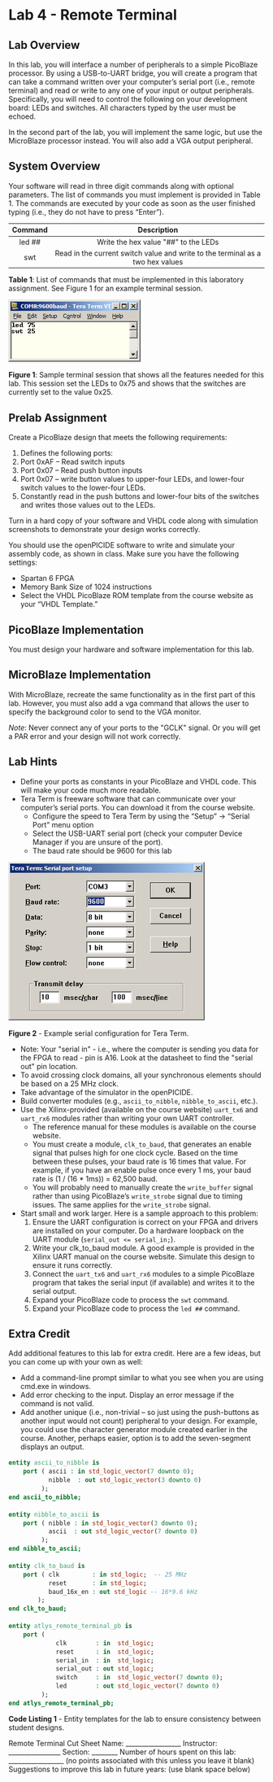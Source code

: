 # Lab 4 - Remote Terminal

## Lab Overview

In this lab, you will interface a number of peripherals to a simple PicoBlaze processor.  By using a USB-to-UART bridge, you will create a program that can take a command written over your computer’s serial port (i.e., remote terminal) and read or write to any one of your input or output peripherals.  Specifically, you will need to control the following on your development board: LEDs and switches.  All characters typed by the user must be echoed.

In the second part of the lab, you will implement the same logic, but use the MicroBlaze processor instead.  You will also add a VGA output peripheral. 

## System Overview

Your software will read in three digit commands along with optional parameters.  The list of commands you must implement is provided in Table 1.  The commands are executed by your code as soon as the user finished typing (i.e., they do not have to press “Enter”).

| Command | Description |
| :-: | :-: |
| led ## | Write the hex value "##" to the LEDs |
| swt | Read in the current switch value and write to the terminal as a two hex values |

**Table 1**: List of commands that must be implemented in this laboratory assignment.  See Figure 1 for an example terminal session.

![Figure 1](figure1.jpg)

**Figure 1**: Sample terminal session that shows all the features needed for this lab.  This session set the LEDs to 0x75 and shows that the switches are currently set to the value 0x25.

## Prelab Assignment

Create a PicoBlaze design that meets the following requirements:

1. Defines the following ports:
  1. Port 0xAF – Read switch inputs
  2. Port 0x07 – Read push button inputs
  3. Port 0x07 – write button values to upper-four LEDs, and lower-four switch values to the lower-four LEDs.
2. Constantly read in the push buttons and lower-four bits of the switches and writes those values out to the LEDs.

Turn in a hard copy of your software and VHDL code along with simulation screenshots to demonstrate your design works correctly.

You should use the openPICIDE software to write and simulate your assembly code, as shown in class.  Make sure you have the following settings:

- Spartan 6 FPGA
- Memory Bank Size of 1024 instructions
- Select the VHDL PicoBlaze ROM template from the course website as your “VHDL Template.”

## PicoBlaze Implementation

You must design your hardware and software implementation for this lab.

## MicroBlaze Implementation

With MicroBlaze, recreate the same functionality as in the first part of this lab.  However, you must also add a vga command that allows the user to specify the background color to send to the VGA monitor.

_Note_: Never connect any of your ports to the "GCLK" signal.   Or you will get a PAR error and your design will not work correctly.

## Lab Hints

- Define your ports as constants in your PicoBlaze and VHDL code.  This will make your code much more readable.
- Tera Term is freeware software that can communicate over your computer’s serial ports.   You can download it from the course website.
  - Configure the speed to Tera Term by using the “Setup” → “Serial Port” menu option
  - Select the USB-UART serial port (check your computer Device Manager if you are unsure of the port).
  - The baud rate should be 9600 for this lab

![Figure 2](figure2.jpg)

**Figure 2** - Example serial configuration for Tera Term.

- Note: Your "serial in" - i.e., where the computer is sending you data for the FPGA to read - pin is A16.  Look at the datasheet to find the "serial out" pin location.
- To avoid crossing clock domains, all your synchronous elements should be based on a 25 MHz clock.
- Take advantage of the simulator in the openPICIDE.
- Build converter modules (e.g., `ascii_to_nibble`, `nibble_to_ascii`, etc.).
- Use the Xilinx-provided (available on the course website) `uart_tx6` and
  `uart_rx6` modules rather than writing your own UART controller.
  - The reference manual for these modules is available on the course website.
  - You must create a module, `clk_to_baud`, that generates an enable signal that pulses high for one clock cycle.  Based on the time between these pulses, your baud rate is 16 times that value.  For example, if you have an enable pulse once every 1 ms, your baud rate is (1 / (16 * 1ms)) = 62,500 baud.
  - You will probably need to manually create the `write_buffer` signal rather
    than using PicoBlaze’s `write_strobe` signal due to timing issues.  The
same applies for the `write_strobe` signal.
- Start small and work larger.  Here is a sample approach to this problem:
  1. Ensure the UART configuration is correct on your FPGA and drivers are
installed on your computer.  Do a hardware loopback on the UART module
(`serial_out <= serial_in;`).
  2. Write your clk_to_baud module.  A good example is provided in the Xilinx UART manual on the course website.  Simulate this design to ensure it runs correctly.
  3. Connect the `uart_tx6` and `uart_rx6` modules to a simple PicoBlaze program that takes the serial input (if available) and writes it to the serial output.
  4. Expand your PicoBlaze code to process the `swt` command.
  5. Expand your PicoBlaze code to process the `led ##` command.

## Extra Credit

Add additional features to this lab for extra credit.  Here are a few ideas, but you can come up with your own as well:

- Add a command-line prompt similar to what you see when you are using cmd.exe in windows.
- Add error checking to the input.  Display an error message if the command is not valid.
- Add another unique (i.e., non-trivial – so just using the push-buttons as another input would not count) peripheral to your design.  For example, you could use the character generator module created earlier in the course. Another, perhaps easier, option is to add the seven-segment displays an output.

```vhdl
entity ascii_to_nibble is
    port ( ascii : in std_logic_vector(7 downto 0);
           nibble  : out std_logic_vector(3 downto 0)
         );
end ascii_to_nibble;

entity nibble_to_ascii is
    port ( nibble : in std_logic_vector(3 downto 0);
           ascii  : out std_logic_vector(7 downto 0)
         );
end nibble_to_ascii;

entity clk_to_baud is
    port ( clk         : in std_logic;  -- 25 MHz
           reset       : in std_logic;
           baud_16x_en : out std_logic -- 16*9.6 kHz
        );
end clk_to_baud;

entity atlys_remote_terminal_pb is
    port (
             clk        : in  std_logic;
             reset      : in  std_logic;
             serial_in  : in  std_logic;
             serial_out : out std_logic;
             switch     : in  std_logic_vector(7 downto 0);
             led        : out std_logic_vector(7 downto 0)
         );
end atlys_remote_terminal_pb;
```

**Code Listing 1** - Entity templates for the lab to ensure consistency between student designs.

Remote Terminal Cut Sheet
Name: _________________  Instructor: ________________  Section: ________
Number of hours spent on this lab: _________________ (no points associated with this unless you leave it blank)
Suggestions to improve this lab in future years: (use blank space below)
